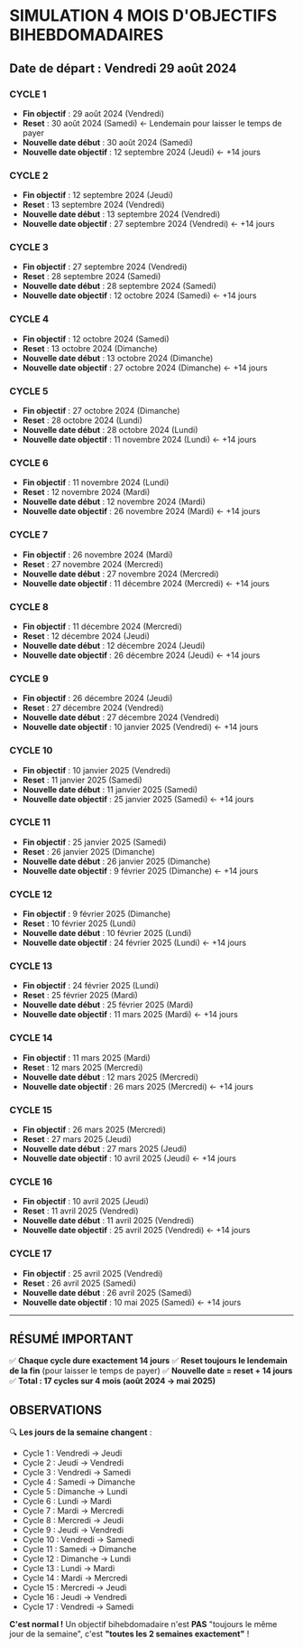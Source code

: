 # SIMULATION 4 MOIS D'OBJECTIFS BIHEBDOMADAIRES
## Date de départ : Vendredi 29 août 2024

### CYCLE 1
- **Fin objectif** : 29 août 2024 (Vendredi)
- **Reset** : 30 août 2024 (Samedi) ← Lendemain pour laisser le temps de payer
- **Nouvelle date début** : 30 août 2024 (Samedi)
- **Nouvelle date objectif** : 12 septembre 2024 (Jeudi) ← +14 jours

### CYCLE 2
- **Fin objectif** : 12 septembre 2024 (Jeudi)
- **Reset** : 13 septembre 2024 (Vendredi)
- **Nouvelle date début** : 13 septembre 2024 (Vendredi)
- **Nouvelle date objectif** : 27 septembre 2024 (Vendredi) ← +14 jours

### CYCLE 3
- **Fin objectif** : 27 septembre 2024 (Vendredi)
- **Reset** : 28 septembre 2024 (Samedi)
- **Nouvelle date début** : 28 septembre 2024 (Samedi)
- **Nouvelle date objectif** : 12 octobre 2024 (Samedi) ← +14 jours

### CYCLE 4
- **Fin objectif** : 12 octobre 2024 (Samedi)
- **Reset** : 13 octobre 2024 (Dimanche)
- **Nouvelle date début** : 13 octobre 2024 (Dimanche)
- **Nouvelle date objectif** : 27 octobre 2024 (Dimanche) ← +14 jours

### CYCLE 5
- **Fin objectif** : 27 octobre 2024 (Dimanche)
- **Reset** : 28 octobre 2024 (Lundi)
- **Nouvelle date début** : 28 octobre 2024 (Lundi)
- **Nouvelle date objectif** : 11 novembre 2024 (Lundi) ← +14 jours

### CYCLE 6
- **Fin objectif** : 11 novembre 2024 (Lundi)
- **Reset** : 12 novembre 2024 (Mardi)
- **Nouvelle date début** : 12 novembre 2024 (Mardi)
- **Nouvelle date objectif** : 26 novembre 2024 (Mardi) ← +14 jours

### CYCLE 7
- **Fin objectif** : 26 novembre 2024 (Mardi)
- **Reset** : 27 novembre 2024 (Mercredi)
- **Nouvelle date début** : 27 novembre 2024 (Mercredi)
- **Nouvelle date objectif** : 11 décembre 2024 (Mercredi) ← +14 jours

### CYCLE 8
- **Fin objectif** : 11 décembre 2024 (Mercredi)
- **Reset** : 12 décembre 2024 (Jeudi)
- **Nouvelle date début** : 12 décembre 2024 (Jeudi)
- **Nouvelle date objectif** : 26 décembre 2024 (Jeudi) ← +14 jours

### CYCLE 9
- **Fin objectif** : 26 décembre 2024 (Jeudi)
- **Reset** : 27 décembre 2024 (Vendredi)
- **Nouvelle date début** : 27 décembre 2024 (Vendredi)
- **Nouvelle date objectif** : 10 janvier 2025 (Vendredi) ← +14 jours

### CYCLE 10
- **Fin objectif** : 10 janvier 2025 (Vendredi)
- **Reset** : 11 janvier 2025 (Samedi)
- **Nouvelle date début** : 11 janvier 2025 (Samedi)
- **Nouvelle date objectif** : 25 janvier 2025 (Samedi) ← +14 jours

### CYCLE 11
- **Fin objectif** : 25 janvier 2025 (Samedi)
- **Reset** : 26 janvier 2025 (Dimanche)
- **Nouvelle date début** : 26 janvier 2025 (Dimanche)
- **Nouvelle date objectif** : 9 février 2025 (Dimanche) ← +14 jours

### CYCLE 12
- **Fin objectif** : 9 février 2025 (Dimanche)
- **Reset** : 10 février 2025 (Lundi)
- **Nouvelle date début** : 10 février 2025 (Lundi)
- **Nouvelle date objectif** : 24 février 2025 (Lundi) ← +14 jours

### CYCLE 13
- **Fin objectif** : 24 février 2025 (Lundi)
- **Reset** : 25 février 2025 (Mardi)
- **Nouvelle date début** : 25 février 2025 (Mardi)
- **Nouvelle date objectif** : 11 mars 2025 (Mardi) ← +14 jours

### CYCLE 14
- **Fin objectif** : 11 mars 2025 (Mardi)
- **Reset** : 12 mars 2025 (Mercredi)
- **Nouvelle date début** : 12 mars 2025 (Mercredi)
- **Nouvelle date objectif** : 26 mars 2025 (Mercredi) ← +14 jours

### CYCLE 15
- **Fin objectif** : 26 mars 2025 (Mercredi)
- **Reset** : 27 mars 2025 (Jeudi)
- **Nouvelle date début** : 27 mars 2025 (Jeudi)
- **Nouvelle date objectif** : 10 avril 2025 (Jeudi) ← +14 jours

### CYCLE 16
- **Fin objectif** : 10 avril 2025 (Jeudi)
- **Reset** : 11 avril 2025 (Vendredi)
- **Nouvelle date début** : 11 avril 2025 (Vendredi)
- **Nouvelle date objectif** : 25 avril 2025 (Vendredi) ← +14 jours

### CYCLE 17
- **Fin objectif** : 25 avril 2025 (Vendredi)
- **Reset** : 26 avril 2025 (Samedi)
- **Nouvelle date début** : 26 avril 2025 (Samedi)
- **Nouvelle date objectif** : 10 mai 2025 (Samedi) ← +14 jours

---

## RÉSUMÉ IMPORTANT

✅ **Chaque cycle dure exactement 14 jours**
✅ **Reset toujours le lendemain de la fin** (pour laisser le temps de payer)
✅ **Nouvelle date = reset + 14 jours**
✅ **Total : 17 cycles sur 4 mois (août 2024 → mai 2025)**

## OBSERVATIONS

🔍 **Les jours de la semaine changent** : 
- Cycle 1 : Vendredi → Jeudi
- Cycle 2 : Jeudi → Vendredi  
- Cycle 3 : Vendredi → Samedi
- Cycle 4 : Samedi → Dimanche
- Cycle 5 : Dimanche → Lundi
- Cycle 6 : Lundi → Mardi
- Cycle 7 : Mardi → Mercredi
- Cycle 8 : Mercredi → Jeudi
- Cycle 9 : Jeudi → Vendredi
- Cycle 10 : Vendredi → Samedi
- Cycle 11 : Samedi → Dimanche
- Cycle 12 : Dimanche → Lundi
- Cycle 13 : Lundi → Mardi
- Cycle 14 : Mardi → Mercredi
- Cycle 15 : Mercredi → Jeudi
- Cycle 16 : Jeudi → Vendredi
- Cycle 17 : Vendredi → Samedi

**C'est normal !** Un objectif bihebdomadaire n'est **PAS** "toujours le même jour de la semaine", c'est **"toutes les 2 semaines exactement"** !
